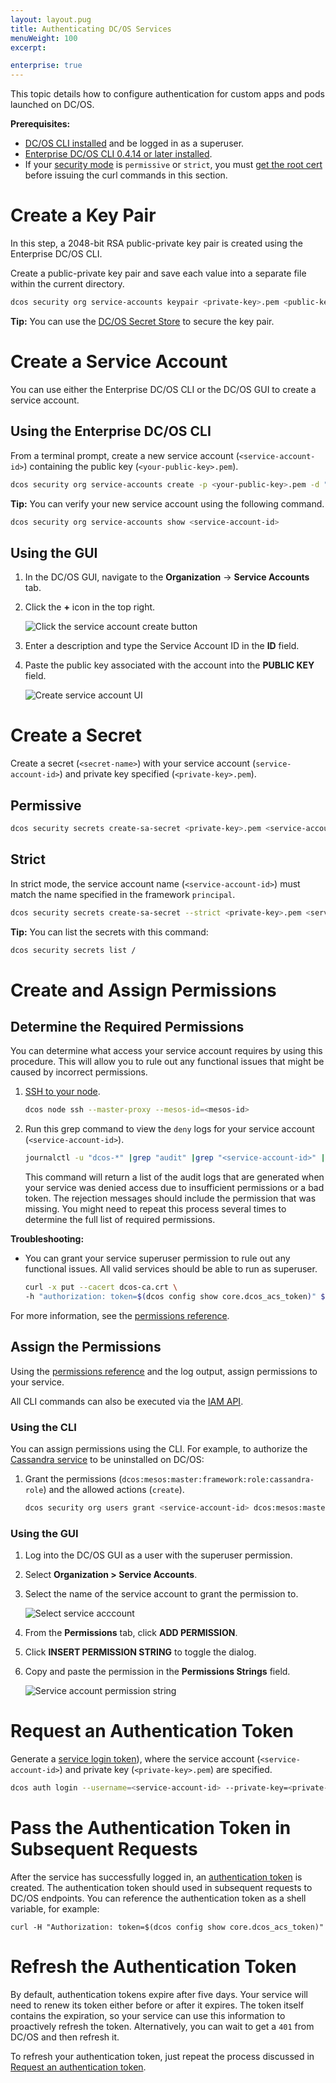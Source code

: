 ```yaml
---
layout: layout.pug
title: Authenticating DC/OS Services
menuWeight: 100
excerpt:

enterprise: true
---
```


This topic details how to configure authentication for custom apps and pods launched on DC/OS.

**Prerequisites:** 

- [DC/OS CLI installed](/1.10/cli/install/) and be logged in as a superuser.
- [Enterprise DC/OS CLI 0.4.14 or later installed](/1.10/cli/enterprise-cli/#ent-cli-install).
- If your [security mode](/1.10/security/ent/#security-modes) is `permissive` or `strict`, you must [get the root cert](/1.10/networking/tls-ssl/get-cert/) before issuing the curl commands in this section.

# <a name="create-a-keypair"></a>Create a Key Pair
In this step, a 2048-bit RSA public-private key pair is created using the Enterprise DC/OS CLI.

Create a public-private key pair and save each value into a separate file within the current directory.

```bash
dcos security org service-accounts keypair <private-key>.pem <public-key>.pem
```
    
**Tip:** You can use the [DC/OS Secret Store](/1.10/security/ent/secrets/) to secure the key pair. 

# <a name="create-a-service-account"></a>Create a Service Account
You can use either the Enterprise DC/OS CLI or the DC/OS GUI to create a service account.

## Using the Enterprise DC/OS CLI

From a terminal prompt, create a new service account (`<service-account-id>`) containing the public key (`<your-public-key>.pem`).

```bash
dcos security org service-accounts create -p <your-public-key>.pem -d "<description>" <service-account-id>
```

**Tip:** You can verify your new service account using the following command.

```bash
dcos security org service-accounts show <service-account-id>
```

## Using the GUI

1. In the DC/OS GUI, navigate to the **Organization** -> **Service Accounts** tab.
1. Click the **+** icon in the top right.

   ![Click the service account create button](/1.10/img/new-service-account-button.png)
   
1. Enter a description and type the Service Account ID in the **ID** field.
1. Paste the public key associated with the account into the **PUBLIC KEY** field.
   
   ![Create service account UI](/1.10/img/create-service-account.png)
   
<!-- # Create a Secret -->
# Create a Secret
Create a secret (`<secret-name>`) with your service account (`service-account-id>`) and private key specified (`<private-key>.pem`). 

## Permissive

```bash
dcos security secrets create-sa-secret <private-key>.pem <service-account-id> <secret-name>
```

## Strict
In strict mode, the service account name (`<service-account-id>`) must match the name specified in the framework `principal`. 
```bash
dcos security secrets create-sa-secret --strict <private-key>.pem <service-account-id> <secret-name>
```

**Tip:** 
You can list the secrets with this command:

```bash
dcos security secrets list /
```

# <a name="give-perms"></a>Create and Assign Permissions
                                     
## Determine the Required Permissions
You can determine what access your service account requires by using this procedure. This will allow you to rule out any functional issues that might be caused by incorrect permissions. 

1.  [SSH to your node](/1.10/administering-clusters/sshcluster/).

    ```bash
    dcos node ssh --master-proxy --mesos-id=<mesos-id>
    ```

1.  Run this grep command to view the `deny` logs for your service account (`<service-account-id>`).

    ```bash
    journalctl -u "dcos-*" |grep "audit" |grep "<service-account-id>" |grep "deny"
    ```
    
    This command will return a list of the audit logs that are generated when your service was denied access due to insufficient permissions or a bad token. The rejection messages should include the permission that was missing. You might need to repeat this process several times to determine the full list of required permissions.
    

**Troubleshooting:** 

-  You can grant your service superuser permission to rule out any functional issues. All valid services should be able to run as superuser.

   ```bash
   curl -x put --cacert dcos-ca.crt \
   -h "authorization: token=$(dcos config show core.dcos_acs_token)" $(dcos config show core.dcos_url)/acs/api/v1/acls/dcos:superuser/users/<service-account-id>/full
   ```

For more information, see the [permissions reference](/1.10/security/ent/perms-reference/). 

## Assign the Permissions
Using the [permissions reference](/1.10/security/ent/perms-reference/) and the log output, assign permissions to your service. 

All CLI commands can also be executed via the [IAM API](/1.10/security/ent/iam-api/).

### Using the CLI

You can assign permissions using the CLI.
For example, to authorize the [Cassandra service](/service-docs/cassandra/cass-auth/) to be uninstalled on DC/OS:

1.  Grant the permissions (`dcos:mesos:master:framework:role:cassandra-role`) and the allowed actions (`create`).

    ```bash
    dcos security org users grant <service-account-id> dcos:mesos:master:framework:role:cassandra-role create --description "Controls the ability of cassandra-role to register as a framework with the Mesos master"
    ```

### Using the GUI

1.  Log into the DC/OS GUI as a user with the superuser permission.
1.  Select **Organization > Service Accounts**.
1.  Select the name of the service account to grant the permission to.

    ![Select service acccount](/1.10/img/add-service-account-permission.png)
    
1.  From the **Permissions** tab, click **ADD PERMISSION**.
1.  Click **INSERT PERMISSION STRING** to toggle the dialog.
1.  Copy and paste the permission in the **Permissions Strings** field.

    ![Service account permission string](/1.10/img/service-account-permission-string.png)

# <a name="req-auth-tok"></a>Request an Authentication Token

Generate a [service login token](/1.10/security/ent/service-auth/)), where the service account (`<service-account-id>`) and private key (`<private-key>.pem`) are specified. 

```bash
dcos auth login --username=<service-account-id> --private-key=<private-key>.pem
```

# <a name="pass-tok"></a>Pass the Authentication Token in Subsequent Requests
After the service has successfully logged in, an [authentication token](/1.10/security/ent/service-auth/) is created. The authentication token should used in subsequent requests to DC/OS endpoints. You can reference the authentication token as a shell variable, for example:

```
curl -H "Authorization: token=$(dcos config show core.dcos_acs_token)"
```

# <a name="refresh-tok"></a>Refresh the Authentication Token
By default, authentication tokens expire after five days. Your service will need to renew its token either before or after it expires. The token itself contains the expiration, so your service can use this information to proactively refresh the token. Alternatively, you can wait to get a `401` from DC/OS and then refresh it.

To refresh your authentication token, just repeat the process discussed in [Request an authentication token](#req-auth-tok).
